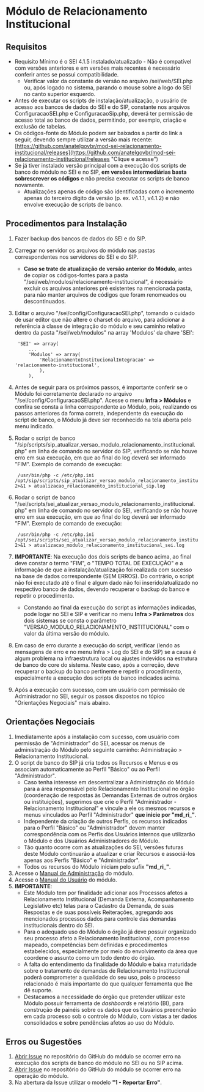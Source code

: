 # Módulo de Relacionamento Institucional

## Requisitos
- Requisito Mínimo é o SEI 4.1.5 instalado/atualizado - Não é compatível com versões anteriores e em versões mais recentes é necessário conferir antes se possui compatibilidade.
   - Verificar valor da constante de versão no arquivo /sei/web/SEI.php ou, após logado no sistema, parando o mouse sobre a logo do SEI no canto superior esquerdo.
- Antes de executar os scripts de instalação/atualização, o usuário de acesso aos bancos de dados do SEI e do SIP, constante nos arquivos ConfiguracaoSEI.php e ConfiguracaoSip.php, deverá ter permissão de acesso total ao banco de dados, permitindo, por exemplo, criação e exclusão de tabelas.
- Os códigos-fonte do Módulo podem ser baixados a partir do link a seguir, devendo sempre utilizar a versão mais recente: [https://github.com/anatelgovbr/mod-sei-relacionamento-institucional/releases](https://github.com/anatelgovbr/mod-sei-relacionamento-institucional/releases "Clique e acesse")
- Se já tiver instalado versão principal com a execução dos scripts de banco do módulo no SEI e no SIP, **em versões intermediárias basta sobrescrever os códigos** e não precisa executar os scripts de banco novamente.
   - Atualizações apenas de código são identificadas com o incremento apenas do terceiro dígito da versão (p. ex. v4.1.1, v4.1.2) e não envolve execução de scripts de banco.

## Procedimentos para Instalação
1. Fazer backup dos bancos de dados do SEI e do SIP.
2. Carregar no servidor os arquivos do módulo nas pastas correspondentes nos servidores do SEI e do SIP.
   - **Caso se trate de atualização de versão anterior do Módulo**, antes de copiar os códigos-fontes para a pasta "/sei/web/modulos/relacionamento-institucional", é necessário excluir os arquivos anteriores pré existentes na mencionada pasta, para não manter arquivos de códigos que foram renomeados ou descontinuados.
3. Editar o arquivo "/sei/config/ConfiguracaoSEI.php", tomando o cuidado de usar editor que não altere o charset do arquivo, para adicionar a referência à classe de integração do módulo e seu caminho relativo dentro da pasta "/sei/web/modulos" na array 'Modulos' da chave 'SEI':

		'SEI' => array(
			...
			'Modulos' => array(
				'RelacionamentoInstitucionalIntegracao' => 'relacionamento-institucional',
				),
			),

4. Antes de seguir para os próximos passos, é importante conferir se o Módulo foi corretamente declarado no arquivo "/sei/config/ConfiguracaoSEI.php". Acesse o menu **Infra > Módulos** e confira se consta a linha correspondente ao Módulo, pois, realizando os passos anteriores da forma correta, independente da execução do script de banco, o Módulo já deve ser reconhecido na tela aberta pelo menu indicado.
5. Rodar o script de banco "/sip/scripts/sip_atualizar_versao_modulo_relacionamento_institucional.php" em linha de comando no servidor do SIP, verificando se não houve erro em sua execução, em que ao final do log deverá ser informado "FIM". Exemplo de comando de execução:

		/usr/bin/php -c /etc/php.ini /opt/sip/scripts/sip_atualizar_versao_modulo_relacionamento_institucional.php 2>&1 > atualizacao_relacionamento_institucional_sip.log

6. Rodar o script de banco "/sei/scripts/sei_atualizar_versao_modulo_relacionamento_institucional.php" em linha de comando no servidor do SEI, verificando se não houve erro em sua execução, em que ao final do log deverá ser informado "FIM". Exemplo de comando de execução:

		/usr/bin/php -c /etc/php.ini /opt/sei/scripts/sei_atualizar_versao_modulo_relacionamento_institucional.php 2>&1 > atualizacao_modulo_relacionamento_institucional_sei.log

7. **IMPORTANTE**: Na execução dos dois scripts de banco acima, ao final deve constar o termo "FIM", o "TEMPO TOTAL DE EXECUÇÃO" e a informação de que a instalação/atualização foi realizada com sucesso na base de dados correspondente (SEM ERROS). Do contrário, o script não foi executado até o final e algum dado não foi inserido/atualizado no respectivo banco de dados, devendo recuperar o backup do banco e repetir o procedimento.
   - Constando ao final da execução do script as informações indicadas, pode logar no SEI e SIP e verificar no menu **Infra > Parâmetros** dos dois sistemas se consta o parâmetro "VERSAO_MODULO_RELACIONAMENTO_INSTITUCIONAL" com o valor da última versão do módulo.
8. Em caso de erro durante a execução do script, verificar (lendo as mensagens de erro e no menu Infra > Log do SEI e do SIP) se a causa é algum problema na infraestrutura local ou ajustes indevidos na estrutura de banco do core do sistema. Neste caso, após a correção, deve recuperar o backup do banco pertinente e repetir o procedimento, especialmente a execução dos scripts de banco indicados acima.
9. Após a execução com sucesso, com um usuário com permissão de Administrador no SEI, seguir os passos dispostos no tópico "Orientações Negociais" mais abaixo.
	
## Orientações Negociais
1. Imediatamente após a instalação com sucesso, com usuário com permissão de "Administrador" do SEI, acessar os menus de administração do Módulo pelo seguinte caminho: Administração > Relacionamento Institucional.
2. O script de banco do SIP já cria todos os Recursos e Menus e os associam automaticamente ao Perfil "Básico" ou ao Perfil "Administrador".
	- Caso tenha interesse em descentralizar a Administração do Módulo para a área responsável pelo Relacionamento Institucional no órgão (coordenação de respostas às Demandas Externas de outros órgãos ou instituições), sugerimos que crie o Perfil "Administrador - Relacionamento Institucional" e vincule a ele os mesmos recursos e menus vinculados ao Perfil "Administrador" **que inicie por "md_ri_"**.
	- Independente da criação de outros Perfis, os recursos indicados para o Perfil "Básico" ou "Administrador" devem manter correspondência com os Perfis dos Usuários internos que utilizarão o Módulo e dos Usuários Administradores do Módulo.
	- Tão quanto ocorre com as atualizações do SEI, versões futuras deste Módulo continuarão a atualizar e criar Recursos e associá-los apenas aos Perfis "Básico" e "Administrador".
	- Todos os recursos do Módulo iniciam pelo sufix **"md_ri_"**.
3. Acesse o [Manual de Administração]([url](https://docs.google.com/document/d/e/2PACX-1vT5UelbUpJbVYFVlk0KnU9Jfc_l2igsvkW_G4wEceDIf7rQMDzhVLPTF5vFZ5HivP1qqVLg4YuIdCev/pub)) do módulo.
4. Acesse o [Manual do Usuário]([url](https://docs.google.com/document/d/e/2PACX-1vRBe72KVSlCzoJP617O3-nwwp34kVoVL9zgk227s6e1_zZLno9obfLSIcUJPjxslDfn3e1kafNzqCCL/pub)) do módulo.
5. **IMPORTANTE**:
    - Este Módulo tem por finalidade adicionar aos Processos afetos a Relacionamento Institucional (Demanda Externa, Acompanhamento Legislativo etc) telas para o Cadastro da Demanda, de suas Respostas e de suas possíveis Reiterações, agregando aos mencionados processos dados para controle das demandas institucionais dentro do SEI.
    - Para o adequado uso do Módulo o órgão já deve possuir organizado seu processo afeto a Relacionamento Institucional, com processo mapeado, competências bem definidas e procedimentos estabelecidos, especialmente por meio do envolvimento da área que coordene o assunto como um todo dentro do órgão.
    - A falta do entendimento da finalidade do Módulo e baixa maturidade sobre o tratamento de demandas de Relacionamento Institucional poderá comprometer a qualidade do seu uso, pois o processo relacionado é mais importante do que qualquer ferramenta que lhe dê suporte.
    - Destacamos a necessidade do órgão que pretender utilizar este Módulo possuir ferramenta de _dashboards_ e relatório (BI), para construção de painéis sobre os dados que os Usuários preencherão em cada processo sob o controle do Módulo, com vistas a ter dados consolidados e sobre pendências afetos ao uso do Módulo.

## Erros ou Sugestões
1. [Abrir Issue](https://github.com/anatelgovbr/mod-sei-relacionamento-institucional/issues) no repositório do GitHub do módulo se ocorrer erro na execução dos scripts de banco do módulo no SEI ou no SIP acima.
2. [Abrir Issue](https://github.com/anatelgovbr/mod-sei-relacionamento-institucional/issues) no repositório do GitHub do módulo se ocorrer erro na operação do módulo.
3. Na abertura da Issue utilizar o modelo **"1 - Reportar Erro"**.
